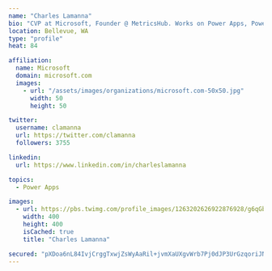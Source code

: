 ```yaml
---
name: "Charles Lamanna"
bio: "CVP at Microsoft, Founder @ MetricsHub. Works on Power Apps, Power Automate, Power Virtual Agent, Common Data Service and Dynamics 365."
location: Bellevue, WA
type: "profile"
heat: 84

affiliation:
  name: Microsoft
  domain: microsoft.com
  images:
    - url: "/assets/images/organizations/microsoft.com-50x50.jpg"
      width: 50
      height: 50

twitter:
  username: clamanna
  url: https://twitter.com/clamanna
  followers: 3755

linkedin:
  url: https://www.linkedin.com/in/charleslamanna

topics:
  - Power Apps

images:
  - url: https://pbs.twimg.com/profile_images/1263202626922876928/g6qGbHZ-_400x400.jpg
    width: 400
    height: 400
    isCached: true
    title: "Charles Lamanna"

secured: "pXDoa6nL84IvjCrggTxwjZsWyAaRil+jvmXaUXgvWrb7Pj0dJP3UrGzqoriJN9YyMNbFF7ExC1LU07rSVP5dzMeJZUblceRcDY1ATufHx8+jgVWqQHFbGTsoXf5n2/xRiTLVlLSftssl4NoYxVnzo5PnY2GybmyK7WG1expaO8EAJhIZo9cU0rffqna0c4Fqy+ibn86t2iAOHNiKkZzIfU2zv5YVo5q9TEntH2vB55cJA38FtnthQvpE364NBh3bqXuYxEdFIzvNKWt2f/tbR7jBT3diB+mGDjYPPEyIt/4uofDYi4OiF4wy9sXNX7nTRcEk5TGOSPmV21WwN4kab1k0PP+oPcGIs/bSzLTQIcm5BtGD8G2kuHvwg4YPo1H5Sln+xDF6eN7hsCarZ08q4SCUhvzMKVN83kFlhH9TA8o=;bR6bNMFWlOl+ORtSHdRu6A=="
---
```



